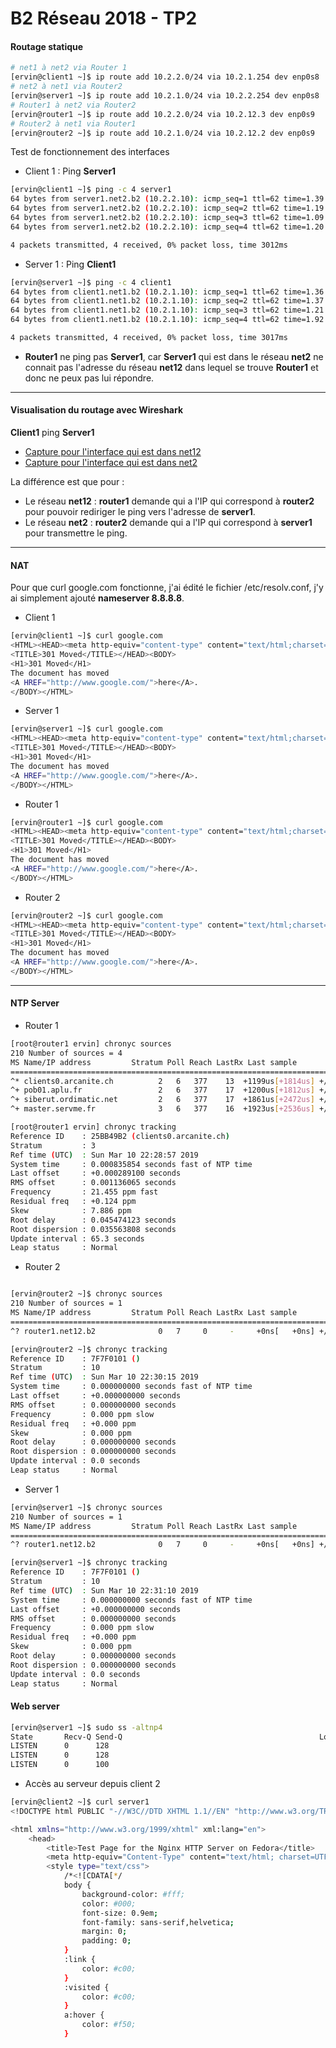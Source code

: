 # B2 Réseau 2018 - TP2


#### Routage statique


```sh
# net1 à net2 via Router 1
[ervin@client1 ~]$ ip route add 10.2.2.0/24 via 10.2.1.254 dev enp0s8
# net2 à net1 via Router2
[ervin@server1 ~]$ ip route add 10.2.1.0/24 via 10.2.2.254 dev enp0s8
# Router1 à net2 via Router2 
[ervin@router1 ~]$ ip route add 10.2.2.0/24 via 10.2.12.3 dev enp0s9
# Router2 à net1 via Router1
[ervin@router2 ~]$ ip route add 10.2.1.0/24 via 10.2.12.2 dev enp0s9
```

Test de fonctionnement des interfaces

- Client 1 : Ping **Server1**

```sh
[ervin@client1 ~]$ ping -c 4 server1
64 bytes from server1.net2.b2 (10.2.2.10): icmp_seq=1 ttl=62 time=1.39 ms
64 bytes from server1.net2.b2 (10.2.2.10): icmp_seq=2 ttl=62 time=1.19 ms
64 bytes from server1.net2.b2 (10.2.2.10): icmp_seq=3 ttl=62 time=1.09 ms
64 bytes from server1.net2.b2 (10.2.2.10): icmp_seq=4 ttl=62 time=1.20 ms

4 packets transmitted, 4 received, 0% packet loss, time 3012ms
```

- Server 1 : Ping **Client1**

```sh 
[ervin@server1 ~]$ ping -c 4 client1
64 bytes from client1.net1.b2 (10.2.1.10): icmp_seq=1 ttl=62 time=1.36 ms
64 bytes from client1.net1.b2 (10.2.1.10): icmp_seq=2 ttl=62 time=1.37 ms
64 bytes from client1.net1.b2 (10.2.1.10): icmp_seq=3 ttl=62 time=1.21 ms
64 bytes from client1.net1.b2 (10.2.1.10): icmp_seq=4 ttl=62 time=1.92 ms

4 packets transmitted, 4 received, 0% packet loss, time 3017ms
```

- **Router1** ne ping pas **Server1**, car **Server1** qui est dans le réseau **net2** ne connait pas l'adresse du réseau **net12** dans lequel se trouve **Router1** et donc ne peux pas lui répondre. 

---

#### Visualisation du routage avec Wireshark

**Client1** ping **Server1**

- <a href="">Capture pour l'interface qui est dans net12</a>
- <a href="">Capture pour l'interface qui est dans net2</a>

La différence est que pour :
- Le réseau **net12** : **router1** demande qui a l'IP qui correspond à **router2** pour pouvoir rediriger le ping vers l'adresse de **server1**.
- Le réseau **net2** : **router2** demande qui a l'IP qui correspond à **server1** pour transmettre le ping.

---

#### NAT

Pour que curl google.com fonctionne, j'ai édité le fichier /etc/resolv.conf, j'y ai simplement ajouté **nameserver 8.8.8.8**.
- Client 1
```sh
[ervin@client1 ~]$ curl google.com
<HTML><HEAD><meta http-equiv="content-type" content="text/html;charset=utf-8">
<TITLE>301 Moved</TITLE></HEAD><BODY>
<H1>301 Moved</H1>
The document has moved
<A HREF="http://www.google.com/">here</A>.
</BODY></HTML>
```
- Server 1
```sh
[ervin@server1 ~]$ curl google.com
<HTML><HEAD><meta http-equiv="content-type" content="text/html;charset=utf-8">
<TITLE>301 Moved</TITLE></HEAD><BODY>
<H1>301 Moved</H1>
The document has moved
<A HREF="http://www.google.com/">here</A>.
</BODY></HTML>
```
- Router 1
```sh
[ervin@router1 ~]$ curl google.com
<HTML><HEAD><meta http-equiv="content-type" content="text/html;charset=utf-8">
<TITLE>301 Moved</TITLE></HEAD><BODY>
<H1>301 Moved</H1>
The document has moved
<A HREF="http://www.google.com/">here</A>.
</BODY></HTML>
```
- Router 2
```sh
[ervin@router2 ~]$ curl google.com
<HTML><HEAD><meta http-equiv="content-type" content="text/html;charset=utf-8">
<TITLE>301 Moved</TITLE></HEAD><BODY>
<H1>301 Moved</H1>
The document has moved
<A HREF="http://www.google.com/">here</A>.
</BODY></HTML>
```
---

#### NTP Server

- Router 1

```sh
[root@router1 ervin] chronyc sources
210 Number of sources = 4
MS Name/IP address         Stratum Poll Reach LastRx Last sample               
===============================================================================
^* clients0.arcanite.ch          2   6   377    13  +1199us[+1814us] +/-   60ms
^+ pob01.aplu.fr                 2   6   377    17  +1200us[+1812us] +/-   52ms
^+ siberut.ordimatic.net         2   6   377    17  +1861us[+2472us] +/-   55ms
^+ master.servme.fr              3   6   377    16  +1923us[+2536us] +/-   65ms

[root@router1 ervin] chronyc tracking
Reference ID    : 25BB49B2 (clients0.arcanite.ch)
Stratum         : 3
Ref time (UTC)  : Sun Mar 10 22:28:57 2019
System time     : 0.000835854 seconds fast of NTP time
Last offset     : +0.000289100 seconds
RMS offset      : 0.001136065 seconds
Frequency       : 21.455 ppm fast
Residual freq   : +0.124 ppm
Skew            : 7.886 ppm
Root delay      : 0.045474123 seconds
Root dispersion : 0.035563808 seconds
Update interval : 65.3 seconds
Leap status     : Normal

```

- Router 2

```sh

[ervin@router2 ~]$ chronyc sources
210 Number of sources = 1
MS Name/IP address         Stratum Poll Reach LastRx Last sample               
===============================================================================
^? router1.net12.b2              0   7     0     -     +0ns[   +0ns] +/-    0ns

[ervin@router2 ~]$ chronyc tracking
Reference ID    : 7F7F0101 ()
Stratum         : 10
Ref time (UTC)  : Sun Mar 10 22:30:15 2019
System time     : 0.000000000 seconds fast of NTP time
Last offset     : +0.000000000 seconds
RMS offset      : 0.000000000 seconds
Frequency       : 0.000 ppm slow
Residual freq   : +0.000 ppm
Skew            : 0.000 ppm
Root delay      : 0.000000000 seconds
Root dispersion : 0.000000000 seconds
Update interval : 0.0 seconds
Leap status     : Normal

```

- Server 1

```sh
[ervin@server1 ~]$ chronyc sources
210 Number of sources = 1
MS Name/IP address         Stratum Poll Reach LastRx Last sample               
===============================================================================
^? router1.net12.b2              0   7     0     -     +0ns[   +0ns] +/-    0ns

[ervin@server1 ~]$ chronyc tracking
Reference ID    : 7F7F0101 ()
Stratum         : 10
Ref time (UTC)  : Sun Mar 10 22:31:10 2019
System time     : 0.000000000 seconds fast of NTP time
Last offset     : +0.000000000 seconds
RMS offset      : 0.000000000 seconds
Frequency       : 0.000 ppm slow
Residual freq   : +0.000 ppm
Skew            : 0.000 ppm
Root delay      : 0.000000000 seconds
Root dispersion : 0.000000000 seconds
Update interval : 0.0 seconds
Leap status     : Normal

```

#### Web server

```sh
[ervin@server1 ~]$ sudo ss -altnp4
State       Recv-Q Send-Q                                            Local Address:Port                                                           Peer Address:Port              
LISTEN      0      128                                                           *:80                                                                        *:*                   users:(("nginx",pid=3743,fd=6),("nginx",pid=3742,fd=6))
LISTEN      0      128                                                           *:22                                                                        *:*                   users:(("sshd",pid=3055,fd=3))
LISTEN      0      100                                                   127.0.0.1:25                                                                        *:*                   users:(("master",pid=3179,fd=13))

```

- Accès au serveur depuis client 2

```sh
[ervin@client2 ~]$ curl server1
<!DOCTYPE html PUBLIC "-//W3C//DTD XHTML 1.1//EN" "http://www.w3.org/TR/xhtml11/DTD/xhtml11.dtd">

<html xmlns="http://www.w3.org/1999/xhtml" xml:lang="en">
    <head>
        <title>Test Page for the Nginx HTTP Server on Fedora</title>
        <meta http-equiv="Content-Type" content="text/html; charset=UTF-8" />
        <style type="text/css">
            /*<![CDATA[*/
            body {
                background-color: #fff;
                color: #000;
                font-size: 0.9em;
                font-family: sans-serif,helvetica;
                margin: 0;
                padding: 0;
            }
            :link {
                color: #c00;
            }
            :visited {
                color: #c00;
            }
            a:hover {
                color: #f50;
            }

```
